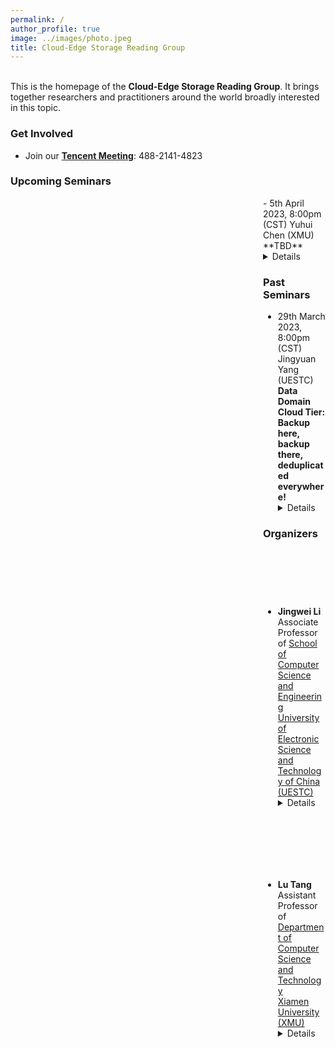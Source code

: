 ```yaml
---
permalink: /
author_profile: true
image: ../images/photo.jpeg
title: Cloud-Edge Storage Reading Group
---
```


<br>This is the homepage of the **Cloud-Edge Storage Reading Group**. It brings together researchers and practitioners around the world broadly interested in this topic.  

### Get Involved
- Join our **[Tencent Meeting](https://meeting.tencent.com/dm/ZNbtfdeO5GNk)**: 488-2141-4823


### Upcoming Seminars


<span src="" style="float:right;width:100px;height:100px;margin-top:00px">
- 5th April 2023, 8:00pm (CST)  
Yuhui Chen (XMU) <br>
**TBD**  <details>**Conference:**  <br>
**Abstract:**  <br>
**Link:** []() </details>

<span src="" style="float:right;width:100px;height:100px;margin-top:00px">

### Past Seminars

- 29th March 2023, 8:00pm (CST)  
Jingyuan Yang (UESTC) <br>
**Data Domain Cloud Tier: Backup here, backup there, deduplicated everywhere!** <details>**Conference:** ATC ’19 <br>
**Abstract:** Data Domain has added a cloud tier capability to its onpremises storage appliance, allowing clients to achieve the cost benefits of deduplication in the cloud. While there were many architectural changes necessary to support a cloud tier in a mature storage product, in this paper, we focus on innovations needed to support key functionality for customers. Consider typical customer interactions: First, a customer determines which files to migrate to the cloud by estimating how much space will be freed on the on-premises Data Domain appliance. Second, a customer transfers selected files to the cloud and later restores files back. Finally, a customer deletes a file in the cloud when its retention period has expired. Each of these operations requires significant architectural changes and new algorithms to address both the impact of deduplicated storage and the latency and expense of cloud object storage. We also present analysis from deployed cloud tier systems. As an example, some customers have moved more than 20PB of logical data to the cloud tier and achieved a total compression factor (deduplication * local compression) of 40× or more, resulting in millions of dollars of cost savings. <br>
**Link:** [https://www.usenix.org/conference/atc19/presentation/duggal](https://www.usenix.org/conference/atc19/presentation/duggal) <br> 
**Presentation Slides:** [tmp](../files/atc19_slides_duggal.pdf)</details>


<!-- <iframe width="560" height="315" src="https://www.youtube.com/embed/Dn_NkH-IEVA" title="YouTube video player" frameborder="0" allow="accelerometer; autoplay; clipboard-write; encrypted-media; gyroscope; picture-in-picture" allowfullscreen></iframe> -->

### Organizers

<span style="background-image:url('../images/ljw.jpg');background-size: cover;background-position-y: -20px; float:right;width:80px;height:90px;margin-top:00px"></span>
- **Jingwei Li**  
Associate Professor of [School of Computer Science and Engineering](https://www.scse.uestc.edu.cn/)<br>
 [University of Electronic Science and Technology of China (UESTC)](https://www.uestc.edu.cn/)<br> <details> **Bio:** Jingwei Li is an associate professor of the School of Computer Science and Engineering at the University of Electronic Science and Technology of China (UESTC). He joined UESTC in 2016. Before that, He was a postdoctoral researcher working with Professor Patrick P. C. Lee at the Chinese University of Hong Kong. During 2013 to 2014, he was a visiting scholar working with Prof. Anna Squicciarini at the Pennsylvania State University. He obtained the B.S. from Hebei University of Technology in 2009 and the Ph.D. from Nankai University in 2014, respectively.<br> **Homepage:** [https://jingwei87.github.io/](https://jingwei87.github.io/)</details>

<span style="background-image:url('../images/tl.jpg');background-size: cover; float:right;width:80px;height:100px;margin-top:00px"></span>
- **Lu Tang**  
Assistant Professor of [Department of Computer Science and Technology](https://cs.xmu.edu.cn/index.htm)<br>
[Xiamen University (XMU)](https://www.xmu.edu.cn/)<br> <details> **Bio:** Lu Tang is now an Assistant Professor at Department of Computer Science and Technology, Xiamen University. She was a postdoctoral researcher at the Chinese University of Hong Kong of Computer Science and Engineering from October 2020 to February 2021. She received her Ph.D. degree in computer science and engineering from the Chinese University of Hong Kong in 2020, the M.A. degree in computer science and technology from Xiamen University in 2016, and the B.A. degree in network engineering from Tianjin Polytechnic University in 2013. Her research interests include network measurement, anomaly detection, data stream processing, enterprise and data center networks.<br> **Homepage:** [https://grace-tl.github.io/](https://grace-tl.github.io/)</details>
<br>

